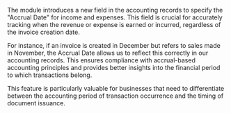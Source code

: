 The module introduces a new field in the accounting records to specify the "Accrual Date" for income and expenses. This field is crucial for accurately tracking when the revenue or expense is earned or incurred, regardless of the invoice creation date.

For instance, if an invoice is created in December but refers to sales made in November, the Accrual Date allows us to reflect this correctly in our accounting records. This ensures compliance with accrual-based accounting principles and provides better insights into the financial period to which transactions belong.

This feature is particularly valuable for businesses that need to differentiate between the accounting period of transaction occurrence and the timing of document issuance.